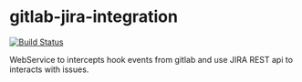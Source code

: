 gitlab-jira-integration 
=======================

[![Build Status](https://travis-ci.org/akraxx/gitlab-jira-integration.svg)](https://travis-ci.org/akraxx/gitlab-jira-integration)

WebService to intercepts hook events from gitlab and use JIRA REST api to interacts with issues.

